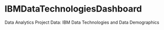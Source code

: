 # IBMDataTechnologiesDashboard
Data Analytics Project
Data: IBM Data Technologies and Data Demographics
